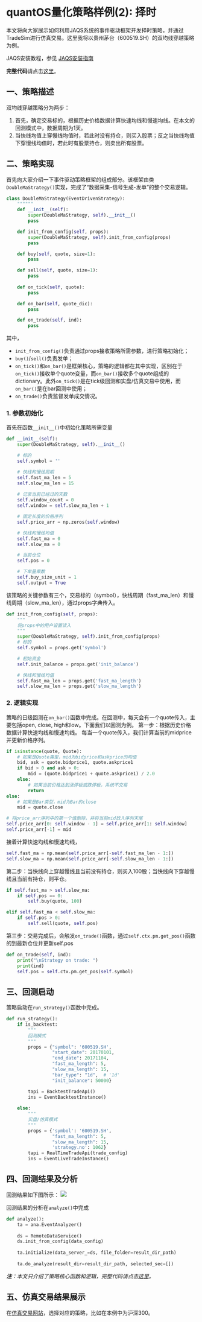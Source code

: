 # quantOS量化策略样例(2): 择时

本文将向大家展示如何利用JAQS系统的事件驱动框架开发择时策略，并通过TradeSim进行仿真交易。这里我将以贵州茅台（600519.SH）的双均线穿越策略为例。

JAQS安装教程，参见 [JAQS安装指南](https://github.com/quantOS-org/JAQS/blob/master/doc/install.md)

**完整代码**请点击[这里](https://github.com/quantOS-org/JAQS/tree/master/example/eventdriven)。

## 一、策略描述
双均线穿越策略分为两步：
1. 首先，确定交易标的，根据历史价格数据计算快速均线和慢速均线。在本文的回测模式中，数据周期为1天。
2. 当快线均值上穿慢线均值时，若此时没有持仓，则买入股票；反之当快线均值下穿慢线均值时，若此时有股票持仓，则卖出所有股票。

## 二、策略实现
首先向大家介绍一下事件驱动策略框架的组成部分。该框架由类`DoubleMaStrategy()`实现，完成了“数据采集-信号生成-发单”的整个交易逻辑。
```python
class DoubleMaStrategy(EventDrivenStrategy):
    """"""
    def __init__(self):
        super(DoubleMaStrategy, self).__init__()
        pass

    def init_from_config(self, props):
        super(DoubleMaStrategy, self).init_from_config(props)
        pass

    def buy(self, quote, size=1):
        pass

    def sell(self, quote, size=1):
        pass
    
    def on_tick(self, quote):
        pass

    def on_bar(self, quote_dic):
        pass

    def on_trade(self, ind):
        pass
```
其中，

 - `init_from_config()`负责通过props接收策略所需参数，进行策略初始化；
 - `buy()`/`sell()`负责发单；
 - `on_tick()`和`on_bar()`是框架核心，策略的逻辑都在其中实现，区别在于`on_tick()`接收单个quote变量，而`on_bar()`接收多个quote组成的dictionary。此外`on_tick()`是在tick级回测和实盘/仿真交易中使用，而`on_bar()`是在bar回测中使用；
 - `on_trade()`负责监督发单成交情况。

### 1. 参数初始化
首先在函数`__init__()`中初始化策略所需变量
```python
def __init__(self):
    super(DoubleMaStrategy, self).__init__()

    # 标的
    self.symbol = ''

    # 快线和慢线周期
    self.fast_ma_len = 5
    self.slow_ma_len = 15
    
    # 记录当前已经过的天数
    self.window_count = 0
    self.window = self.slow_ma_len + 1

    # 固定长度的价格序列
    self.price_arr = np.zeros(self.window)

    # 快线和慢线均值
    self.fast_ma = 0
    self.slow_ma = 0

    # 当前仓位
    self.pos = 0

    # 下单量乘数
    self.buy_size_unit = 1
    self.output = True
```
该策略的关键参数有三个，交易标的（symbol），快线周期（fast_ma_len）和慢线周期（slow_ma_len），通过props字典传入。
```python
def init_from_config(self, props):
    """
    将props中的用户设置读入
    """
    super(DoubleMaStrategy, self).init_from_config(props)
    # 标的
    self.symbol = props.get('symbol')

    # 初始资金
    self.init_balance = props.get('init_balance')

    # 快线和慢线均值
    self.fast_ma_len = props.get('fast_ma_length')
    self.slow_ma_len = props.get('slow_ma_length')

```
### 2. 逻辑实现
策略的日级回测在`on_bar()`函数中完成。在回测中，每天会有一个quote传入，主要包括open, close, high和low。下面我们以回测为例。
第一步：根据历史价格数据计算快速均线和慢速均线。
每当一个quote传入，我们计算当前的midprice并更新价格序列。
```python
if isinstance(quote, Quote):
    # 如果是Quote类型，mid为bidprice和askprice的均值
    bid, ask = quote.bidprice1, quote.askprice1
    if bid > 0 and ask > 0:
        mid = (quote.bidprice1 + quote.askprice1) / 2.0
    else:
        # 如果当前价格达到涨停板或跌停板，系统不交易
        return
else:
    # 如果是Bar类型，mid为Bar的close
    mid = quote.close

# 将price_arr序列中的第一个值删除，并将当前mid放入序列末尾
self.price_arr[0: self.window - 1] = self.price_arr[1: self.window]
self.price_arr[-1] = mid
```
接着计算快速均线和慢速均线，
```python
self.fast_ma = np.mean(self.price_arr[-self.fast_ma_len - 1:])
self.slow_ma = np.mean(self.price_arr[-self.slow_ma_len - 1:])
```
第二步：当快线向上穿越慢线且当前没有持仓，则买入100股；当快线向下穿越慢线且当前有持仓，则平仓。
```python
if self.fast_ma > self.slow_ma:
    if self.pos == 0:
        self.buy(quote, 100)

elif self.fast_ma < self.slow_ma:
    if self.pos > 0:
        self.sell(quote, self.pos)
```
第三步：交易完成后，会触发`on_trade()`函数，通过`self.ctx.pm.get_pos()`函数的到最新仓位并更新self.pos
```python
def on_trade(self, ind):
    print("\nStrategy on trade: ")
    print(ind)
    self.pos = self.ctx.pm.get_pos(self.symbol)
```
## 三、回测启动
策略启动在`run_strategy()`函数中完成。
```python
def run_strategy():
    if is_backtest:
        """
        回测模式
        """
        props = {"symbol": '600519.SH',
                 "start_date": 20170101,
                 "end_date": 20171104,
                 "fast_ma_length": 5,
                 "slow_ma_length": 15,
                 "bar_type": "1d",  # '1d'
                 "init_balance": 50000}

        tapi = BacktestTradeApi()
        ins = EventBacktestInstance()
        
    else:
        """
        实盘/仿真模式
        """
        props = {'symbol': '600519.SH',
                 "fast_ma_length": 5,
                 "slow_ma_length": 15,
                 'strategy.no': 1062}
        tapi = RealTimeTradeApi(trade_config)
        ins = EventLiveTradeInstance()
```
## 四、回测结果及分析
回测结果如下图所示：
![](https://github.com/quantOS-org/quantOSUserGuide/blob/master/assets/doubleMA.png?raw=true)

回测结果的分析在`analyze()`中完成
```python
def analyze():
    ta = ana.EventAnalyzer()
     
    ds = RemoteDataService()
    ds.init_from_config(data_config)
    
    ta.initialize(data_server_=ds, file_folder=result_dir_path)
    
    ta.do_analyze(result_dir=result_dir_path, selected_sec=[])
```
*__注__：本文只介绍了策略核心函数和逻辑，完整代码请点击[这里](https://github.com/quantOS-org/JAQS/blob/master/example/eventdriven/DoubleMA.py)。*

## 五、仿真交易结果展示
在[仿真交易网站](https://www.quantos.org/tradesim/trade.html)，选择对应的策略，比如在本例中为沪深300。
